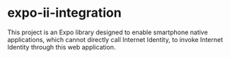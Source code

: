 # expo-ii-integration
This project is an Expo library designed to enable smartphone native applications, which cannot directly call Internet Identity, to invoke Internet Identity through this web application.
